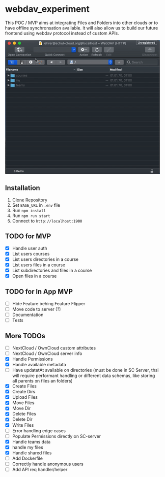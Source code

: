 # webdav_experiment

This POC / MVP aims at integrating Files and Folders into other clouds or to have offline synchronsation available. It will also allow us to build our future frontend using webdav protocol instead of custom APIs.

![Demo](demo.gif)

## Installation

1. Clone Repository
1. Set `BASE_URL` in `.env` file
1. Run `npm install`
1. Run `npm run start`
1. Connect to `http://localhost:1900`

## TODO for MVP

- [x] Handle user auth
- [x] List users courses
- [x] List users directories in a course
- [x] List users files in a course
- [x] List subdirectories and files in a course
- [x] Open files in a course

## TODO for In App MVP

- [ ] Hide Feature behing Feature Flipper
- [ ] Move code to server (?)
- [ ] Documentation
- [ ] Tests

## More TODOs

- [ ] NextCloud / OwnCloud custom attributes
- [ ] NextCloud / OwnCloud server info
- [X] Handle Permissions
- [x] Handle available metadata
- [ ] Have updatetAt available on directories (must be done in SC Server, thsi will require performant handling or different data schemas, like storing all parents on files an folders)
- [X] Create Files
- [X] Create Dirs
- [x] Upload Files
- [x] Move Files
- [x] Move Dir
- [X] Delete Files
- [X] Delete Dir
- [x] Write Files
- [ ] Error handling edge cases
- [ ] Populate Permissions directly on SC-server
- [X] Handle teams data
- [X] handle my files
- [X] Handle shared files
- [ ] Add Dockerfile
- [ ] Correctly handle anonymous users
- [ ] Add API req handler/helper
